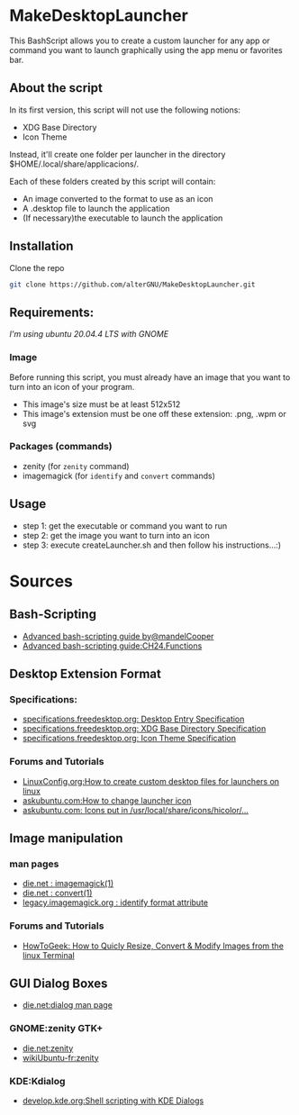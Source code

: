# MakeDesktopLauncher

This BashScript allows you to create a custom launcher for any app or command you want to launch graphically using the
app menu or favorites bar.

## About the script
In its first version, this script will not use the following notions:
- XDG Base Directory
- Icon Theme

Instead, it'll create one folder per launcher in the directory $HOME/.local/share/applicacions/.

Each of these folders created by this script will contain:
- An image converted to the format to use as an icon
- A .desktop file to launch the application
- (If necessary)the executable to launch the application

## Installation
Clone the repo
```bash
git clone https://github.com/alterGNU/MakeDesktopLauncher.git
```

## Requirements:
_I'm using ubuntu 20.04.4 LTS with GNOME_
### Image
Before running this script, you must already have an image that you want to turn into an icon of your program.
- This image's size must be at least 512x512
- This image's extension must be one off these extension: .png, .wpm or svg
### Packages (commands)
- zenity (for `zenity` command)
- imagemagick (for `identify` and `convert` commands)

## Usage
- step 1: get the executable or command you want to run
- step 2: get the image you want to turn into an icon
- step 3: execute createLauncher.sh and then follow his instructions...:)

# Sources
## Bash-Scripting
- [Advanced bash-scripting guide by@mandelCooper](https://tldp.org/LDP/abs/html/abs-guide.html)
- [Advanced bash-scripting guide:CH24.Functions](https://tldp.org/LDP/abs/html/complexfunct.html)

## Desktop Extension Format
### Specifications:
- [specifications.freedesktop.org: Desktop Entry Specification](https://specifications.freedesktop.org/desktop-entry-spec/desktop-entry-spec-latest.html)
- [specifications.freedesktop.org: XDG Base Directory Specification](https://specifications.freedesktop.org/basedir-spec/basedir-spec-latest.html)
- [specifications.freedesktop.org: Icon Theme Specification](https://specifications.freedesktop.org/icon-theme-spec/icon-theme-spec-latest.html)
### Forums and Tutorials
- [LinuxConfig.org:How to create custom desktop files for launchers on linux](https://linuxconfig.org/how-to-create-custom-desktop-files-for-launchers-on-linux)
- [askubuntu.com:How to change launcher icon](https://askubuntu.com/questions/190170/how-to-change-launcher-icon)
- [askubuntu.com: Icons put in /usr/local/share/icons/hicolor/...](https://askubuntu.com/questions/1291597/icons-put-in-usr-local-share-icons-hicolor-apps)

## Image manipulation
### man pages
- [die.net : imagemagick(1)](https://linux.die.net/man/1/imagemagick)
- [die.net : convert(1)](https://linux.die.net/man/1/convert)
- [legacy.imagemagick.org : identify format attribute](https://legacy.imagemagick.org/script/escape.php)
### Forums and Tutorials
- [HowToGeek: How to Quicly Resize, Convert & Modify Images from the linux Terminal](https://www.howtogeek.com/109369/how-to-quickly-resize-convert-modify-images-from-the-linux-terminal/)

## GUI Dialog Boxes
- [die.net:dialog man page](https://linux.die.net/man/1/dialog)
### GNOME:zenity GTK+ 
- [die.net:zenity](https://linux.die.net/man/1/zenity)
- [wikiUbuntu-fr:zenity](https://doc.ubuntu-fr.org/zenity)
### KDE:Kdialog
- [develop.kde.org:Shell scripting with KDE Dialogs](https://develop.kde.org/deploy/kdialog/)
